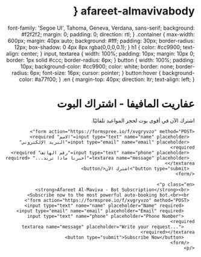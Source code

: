 # afareet-almavivabody {
  font-family: 'Segoe UI', Tahoma, Geneva, Verdana, sans-serif;
  background: #f2f2f2;
  margin: 0;
  padding: 0;
  direction: rtl;
}
.container {
  max-width: 600px;
  margin: 40px auto;
  background: #fff;
  padding: 30px;
  border-radius: 12px;
  box-shadow: 0 4px 8px rgba(0,0,0,0.1);
}
h1 {
  color: #cc9900;
  text-align: center;
}
input, textarea {
  width: 100%;
  padding: 10px;
  margin: 10px 0;
  border: 1px solid #ccc;
  border-radius: 6px;
}
button {
  width: 100%;
  padding: 10px;
  background-color: #cc9900;
  color: white;
  border: none;
  border-radius: 6px;
  font-size: 16px;
  cursor: pointer;
}
button:hover {
  background-color: #a77f00;
}
.en {
  margin-top: 40px;
  direction: ltr;
  text-align: left;
}


<!DOCTYPE html>
<html lang="ar" dir="rtl">
<head>
  <meta charset="UTF-8">
  <meta name="viewport" content="width=device-width, initial-scale=1.0">
  <title>عفاريت المافيفا</title>
  <link rel="stylesheet" href="style.css">
</head>
<body>
  <div class="container">
    <h1>عفاريت المافيفا - اشتراك البوت</h1>
    <p>اشترك الآن في أقوى بوت لحجز المواعيد تلقائيًا.</p>

    <form action="https://formspree.io/f/xvgryvzo" method="POST">
      <input type="text" name="name" placeholder="الاسم" required>
      <input type="email" name="email" placeholder="البريد الإلكتروني" required>
      <input type="text" name="phone" placeholder="رقم الهاتف" required>
      <textarea name="message" placeholder="أخبرنا ماذا تريد..." required></textarea>
      <button type="submit">اشترك الآن</button>
    </form>

    <p class="en">
      <strong>Afareet Al-Maviva - Bot Subscription</strong><br>
      Subscribe now to the most powerful auto-booking bot.<br><br>
      <form action="https://formspree.io/f/xvgryvzo" method="POST">
        <input type="text" name="name" placeholder="Name" required>
        <input type="email" name="email" placeholder="Email" required>
        <input type="text" name="phone" placeholder="Phone Number" required>
        <textarea name="message" placeholder="Write your request..." required></textarea>
        <button type="submit">Subscribe Now</button>
      </form>
    </p>
  </div>
</body>
</html>


